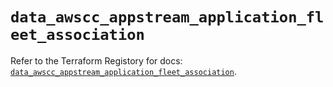 # `data_awscc_appstream_application_fleet_association`

Refer to the Terraform Registory for docs: [`data_awscc_appstream_application_fleet_association`](https://registry.terraform.io/providers/hashicorp/awscc/0.70.0/docs/data-sources/appstream_application_fleet_association).
